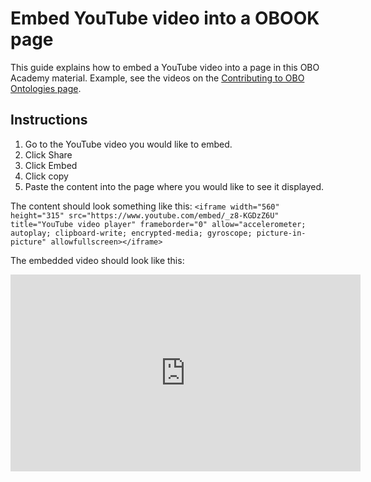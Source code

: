 # Embed YouTube video into a OBOOK page

This guide explains how to embed a YouTube video into a page in this OBO Academy material. Example, see the videos on the [Contributing to OBO Ontologies page](https://oboacademy.github.io/obook/lesson/contributing-to-obo-ontologies/#tutorials).

## Instructions

1. Go to the YouTube video you would like to embed.
1. Click Share
1. Click Embed
1. Click copy
1. Paste the content into the page where you would like to see it displayed.

The content should look something like this: `<iframe width="560" height="315" src="https://www.youtube.com/embed/_z8-KGDzZ6U" title="YouTube video player" frameborder="0" allow="accelerometer; autoplay; clipboard-write; encrypted-media; gyroscope; picture-in-picture" allowfullscreen></iframe>`

The embedded video should look like this:

<iframe width="560" height="315" src="https://www.youtube.com/embed/_z8-KGDzZ6U" title="YouTube video player" frameborder="0" allow="accelerometer; autoplay; clipboard-write; encrypted-media; gyroscope; picture-in-picture" allowfullscreen></iframe>
